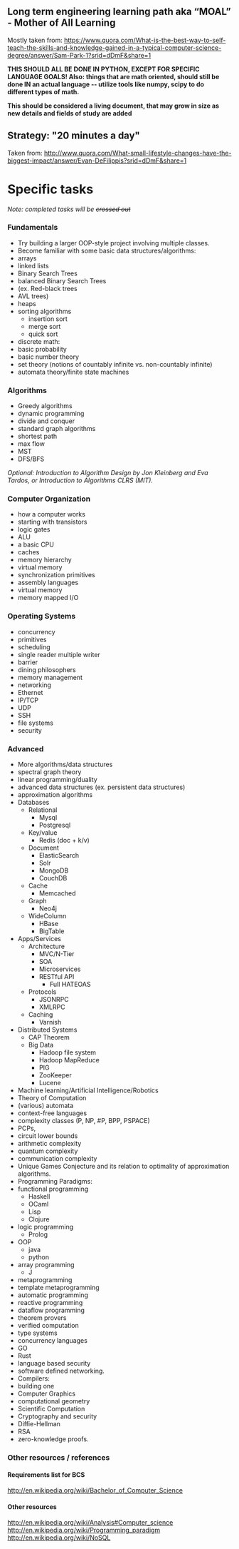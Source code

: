 ## Long term engineering learning path aka “MOAL” - Mother of All Learning

Mostly taken from: https://www.quora.com/What-is-the-best-way-to-self-teach-the-skills-and-knowledge-gained-in-a-typical-computer-science-degree/answer/Sam-Park-1?srid=dDmF&share=1

**THIS SHOULD ALL BE DONE IN PYTHON, EXCEPT FOR SPECIFIC LANGUAGE GOALS!
Also: things that are math oriented, should still be done IN an actual language -- utilize tools like numpy, scipy to do different types of math.**

**This should be considered a living document, that may grow in size as new details and fields of study are added**

## Strategy: "20 minutes a day"
Taken from: http://www.quora.com/What-small-lifestyle-changes-have-the-biggest-impact/answer/Evan-DeFilippis?srid=dDmF&share=1

# Specific tasks
_Note:_ *completed tasks will be ~~crossed out~~*

### Fundamentals

+ Try building a larger OOP-style project involving multiple classes.
+ Become familiar with some basic data structures/algorithms:
 + arrays
 + linked lists
 + Binary Search Trees
 + balanced Binary Search Trees 
  + (ex. Red-black trees
  + AVL trees)
 + heaps
 + sorting algorithms
   + insertion sort
    + merge sort
    + quick sort
+ discrete math: 
 + basic probability
 + basic number theory
 + set theory (notions of countably infinite vs. non-countably infinite)
 + automata theory/finite state machines

### Algorithms

+ Greedy algorithms
+ dynamic programming
+ divide and conquer
+ standard graph algorithms 
 + shortest path
 + max flow
 + MST
 + DFS/BFS

*Optional: Introduction to Algorithm Design by Jon Kleinberg and Eva Tardos, or Introduction to Algorithms CLRS (MIT).*

### Computer Organization

+ how a computer works
 + starting with transistors
 + logic gates
 + ALU
 + a basic CPU
 + caches
 + memory hierarchy
 + virtual memory
 + synchronization primitives
 + assembly languages
 + virtual memory
 + memory mapped I/O

### Operating Systems

+ concurrency
 + primitives
 + scheduling
 + single reader multiple writer
 + barrier
 + dining philosophers
+ memory management
+ networking
 + Ethernet
 + IP/TCP
 + UDP
 + SSH
+ file systems
+ security

### Advanced

+ More algorithms/data structures
 + spectral graph theory
 + linear programming/duality
+ advanced data structures (ex. persistent data structures)
 + approximation algorithms
+ Databases
  + Relational
    + Mysql
    + Postgresql
  + Key/value
    + Redis (doc + k/v)
  + Document
    + ElasticSearch
    + Solr
    + MongoDB
    + CouchDB
  + Cache
    + Memcached
  + Graph
    + Neo4j
  + WideColumn
    + HBase
    + BigTable
+ Apps/Services
  + Architecture
    + MVC/N-Tier
    + SOA
    + Microservices
    + RESTful API
      + Full HATEOAS
  + Protocols
    + JSONRPC
    + XMLRPC
  + Caching
    + Varnish
+ Distributed Systems
  + CAP Theorem
  + Big Data
    + Hadoop file system
    + Hadoop MapReduce
    + PIG
    + ZooKeeper
    + Lucene
+ Machine learning/Artificial Intelligence/Robotics
+ Theory of Computation
+ (various) automata
+ context-free languages
+ complexity classes (P, NP, #P, BPP, PSPACE)
+ PCPs,
+ circuit lower bounds
+ arithmetic complexity
+ quantum complexity
+ communication complexity
+ Unique Games Conjecture and its relation to optimality of approximation algorithms.
+ Programming Paradigms:
 + functional programming
    + Haskell
    + OCaml
    + Lisp
    + Clojure
 + logic programming
    + Prolog
 + OOP
    + java
   + python
 + array programming
   + J
 + metaprogramming
 + template metaprogramming
 + automatic programming
 + reactive programming
 + dataflow programming
+ theorem provers
+ verified computation
+ type systems
+ concurrency languages
 + GO
 + Rust
+ language based security
+ software defined networking.
+ Compilers:
 + building one
+ Computer Graphics
+ computational geometry
+ Scientific Computation
+ Cryptography and security
 + Diffie-Hellman
 + RSA
 + zero-knowledge proofs.


### Other resources / references

#### Requirements list for BCS
http://en.wikipedia.org/wiki/Bachelor_of_Computer_Science

#### Other resources
http://en.wikipedia.org/wiki/Analysis#Computer_science
http://en.wikipedia.org/wiki/Programming_paradigm
http://en.wikipedia.org/wiki/NoSQL
